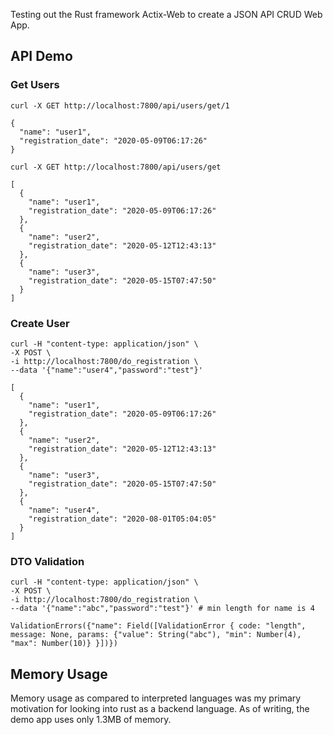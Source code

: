 Testing out the Rust framework Actix-Web to create a JSON API CRUD Web App.

## API Demo

### Get Users

``` 
curl -X GET http://localhost:7800/api/users/get/1
```

``` 
{
  "name": "user1",
  "registration_date": "2020-05-09T06:17:26"
}
```

``` 
curl -X GET http://localhost:7800/api/users/get
```

``` 
[
  {
    "name": "user1",
    "registration_date": "2020-05-09T06:17:26"
  },
  {
    "name": "user2",
    "registration_date": "2020-05-12T12:43:13"
  },
  {
    "name": "user3",
    "registration_date": "2020-05-15T07:47:50"
  }
]
```

### Create User

``` 
curl -H "content-type: application/json" \
-X POST \
-i http://localhost:7800/do_registration \
--data '{"name":"user4","password":"test"}'
```

``` 
[
  {
    "name": "user1",
    "registration_date": "2020-05-09T06:17:26"
  },
  {
    "name": "user2",
    "registration_date": "2020-05-12T12:43:13"
  },
  {
    "name": "user3",
    "registration_date": "2020-05-15T07:47:50"
  },
  {
    "name": "user4",
    "registration_date": "2020-08-01T05:04:05"
  }
]
```

### DTO Validation

``` 
curl -H "content-type: application/json" \
-X POST \
-i http://localhost:7800/do_registration \
--data '{"name":"abc","password":"test"}' # min length for name is 4
```

``` 
ValidationErrors({"name": Field([ValidationError { code: "length", message: None, params: {"value": String("abc"), "min": Number(4), "max": Number(10)} }])})
```

## Memory Usage

Memory usage as compared to interpreted languages was my primary motivation for looking into rust as a backend language. As of writing, the demo app uses only 1.3MB of memory.
